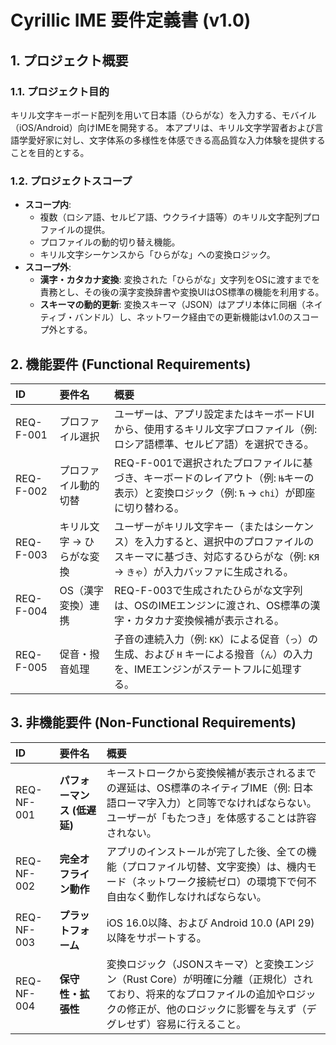 
# Cyrillic IME 要件定義書 (v1.0)

## 1\. プロジェクト概要

### 1.1. プロジェクト目的

キリル文字キーボード配列を用いて日本語（ひらがな）を入力する、モバイル（iOS/Android）向けIMEを開発する。
本アプリは、キリル文字学習者および言語学愛好家に対し、文字体系の多様性を体感できる高品質な入力体験を提供することを目的とする。

### 1.2. プロジェクトスコープ

  * **スコープ内**:
      * 複数（ロシア語、セルビア語、ウクライナ語等）のキリル文字配列プロファイルの提供。
      * プロファイルの動的切り替え機能。
      * キリル文字シーケンスから「ひらがな」への変換ロジック。
  * **スコープ外**:
      * **漢字・カタカナ変換**: 変換された「ひらがな」文字列をOSに渡すまでを責務とし、その後の漢字変換辞書や変換UIはOS標準の機能を利用する。
      * **スキーマの動的更新**: 変換スキーマ（JSON）はアプリ本体に同梱（ネイティブ・バンドル）し、ネットワーク経由での更新機能はv1.0のスコープ外とする。

## 2\. 機能要件 (Functional Requirements)

| ID | 要件名 | 概要 |
| :--- | :--- | :--- |
| REQ-F-001 | プロファイル選択 | ユーザーは、アプリ設定またはキーボードUIから、使用するキリル文字プロファイル（例: ロシア語標準、セルビア語）を選択できる。 |
| REQ-F-002 | プロファイル動的切替 | REQ-F-001で選択されたプロファイルに基づき、キーボードのレイアウト（例: `Њ`キーの表示）と変換ロジック（例: `Ћ` $\rightarrow$ `chi`）が即座に切り替わる。 |
| REQ-F-003 | キリル文字 $\rightarrow$ ひらがな変換 | ユーザーがキリル文字キー（またはシーケンス）を入力すると、選択中のプロファイルのスキーマに基づき、対応するひらがな（例: `КЯ` $\rightarrow$ `きゃ`）が入力バッファに生成される。 |
| REQ-F-004 | OS（漢字変換）連携 | REQ-F-003で生成されたひらがな文字列は、OSのIMEエンジンに渡され、OS標準の漢字・カタカナ変換候補が表示される。 |
| REQ-F-005 | 促音・撥音処理 | 子音の連続入力（例: `КК`）による促音（`っ`）の生成、および `Н` キーによる撥音（`ん`）の入力を、IMEエンジンがステートフルに処理する。 |

## 3\. 非機能要件 (Non-Functional Requirements)

| ID | 要件名 | 概要 |
| :--- | :--- | :--- |
| REQ-NF-001 | **パフォーマンス (低遅延)** | キーストロークから変換候補が表示されるまでの遅延は、OS標準のネイティブIME（例: 日本語ローマ字入力）と同等でなければならない。ユーザーが「もたつき」を体感することは許容されない。 |
| REQ-NF-002 | **完全オフライン動作** | アプリのインストールが完了した後、全ての機能（プロファイル切替、文字変換）は、機内モード（ネットワーク接続ゼロ）の環境下で何不自由なく動作しなければならない。 |
| REQ-NF-003 | **プラットフォーム** | iOS 16.0以降、および Android 10.0 (API 29) 以降をサポートする。 |
| REQ-NF-004 | **保守性・拡張性** | 変換ロジック（JSONスキーマ）と変換エンジン（Rust Core）が明確に分離（正規化）されており、将来的なプロファイルの追加やロジックの修正が、他のロジックに影響を与えず（デグレせず）容易に行えること。 |
